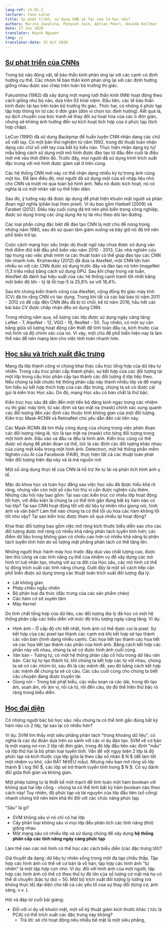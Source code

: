 ```yaml
---
lang-ref: ch.01-2
lecturer: Yann LeCun
title: Sự phát triển, sử dụng CNN và Tại sao là học sâu?
authors: Marina Zavalina, Peeyush Jain, Adrian Pearl, Davida Kollmar
date: 27 Jan 2020
translator: Huynh Nguyen
lang: vi
translator-date: 15 Oct 2020
---
```



## [Sự phát triển của CNNs](https://www.youtube.com/watch?v=0bMe_vCZo30&t=2965s)

Trong bộ não động vật, tế bào thần kinh phản ứng lại với các cạnh có định hướng cụ thể. Các nhóm tế bào thần kinh phản ứng lại với các định hướng giống nhau được sao chép trên toàn bộ trường thị giác.

Fukushima (1982) đã xây dựng một mạng lưới thần kinh (NN) hoạt động theo cách giống như bộ não, dựa trên 02 khái niệm. Đầu tiên, các tế bào thần kinh được tái tạo trên toàn bộ trường thị giác. Thức hai, có những ô phức tạp tập hợp thông tin từ các ô đơn giản (đơn vị chọn lọc định hướng). Kết quả là, sự dịch chuyển của bức tranh sẽ thay đổi sự hoạt hóa của các ô đơn giản, nhưng sẽ không ảnh hưởng đến sự kích hoạt tích hợp của ô phức tạp (tích hợp chập).

LeCun (1990) đã sử dụng Backprop để huấn luyện CNN nhận dạng các chữ số viết tay. Có một bản thử nghiệm từ năm 1992, trong đó thuật toán nhận dạng các chữ số viết tay của bất kỳ kiểu nào. Thực hiện nhận dạng ký tự/ mẫu bằng cách sử dụng một mô hình được đào tạo từ đầu đến cuối là điều mới mẻ vào thời điểm đó. Trước đây, mọi người đã sử dụng trình trích xuất đặc trưng với mô hình được giám sát ở trên cùng.

Các hệ thống CNN mới này có thể nhận dạng nhiều ký tự trong ảnh cùng một lúc. Để làm điều đó, mọi người đã sử dụng một cửa sổ nhập liệu nhỏ cho CNN và trượt nó qua toàn bộ hình ảnh. Nếu nó được kích hoạt, nó có nghĩa là có một nhân vật cụ thể hiện diện.

Sau đó, ý tưởng này đã được áp dụng để phát hiện khuôn mặt người và phân đoạn ngữ nghĩa (phân loại theo pixel). Ví dụ bao gồm Hadsell (2009) và Farabet (2012). Điều này cuối cùng đã trở nên phổ biến trong công nghiệp, được sử dụng trong các ứng dụng Xe tự lái như theo dõi làn đường.

Các loại phần cứng đặc biệt để đào tạo CNN là một chủ đề nóng trong những năm 1980, sau đó sự quan tâm giảm xuống và bây giờ nó đã trở nên phổ biến trở lại.

Cuộc cách mạng học sâu (mặc dù thuật ngữ này chưa được sử dụng vào thời điểm đó) bắt đầu phổ biến vào năm 2010 - 2013. Các nhà nghiên cứu tập trung vào việc phát minh ra các thuật toán có thể giúp đào tạo các CNN lớn nhanh hơn. Krizhevsky (2012) đã đưa ra AlexNet, một CNN lớn hơn nhiều so với các CNN được sử dụng trước đây và đào tạo nó trên ImageNet (1,3 triệu mẫu) bằng cách sử dụng GPU. Sau khi chạy trong vài tuần, AlexNet đã đánh bại hiệu suất của các hệ thống cạnh tranh tốt nhất bằng một biên độ lớn - tỷ lệ lỗi top-5 là 25,8% so với 16,4%.

Sau khi chứng kiến ​​thành công của AlexNet, cộng đồng thị giác máy tính (CV) đã tin rằng CNN có tác dụng. Trong khi tất cả các bài báo từ năm 2011 - 2012 có đề cập đến CNN đều đã bị từ chối, kể từ năm 2016, hầu hết các bài báo CV được chấp nhận đều sử dụng CNN.

Trong những năm qua, số lượng các lớp được sử dụng ngày càng tăng: LeNet - 7, AlexNet - 12, VGG - 19, ResNet - 50. Tuy nhiên, có một sự cân bằng giữa số lượng hoạt động cần thiết để tính toán đầu ra, kích thước của mô hình và độ chính xác của nó. Vì vậy, một chủ đề phổ biến hiện nay là làm thế nào để nén mạng làm cho việc tính toán nhanh hơn.

## [Học sâu và trích xuất đặc trưng](https://www.youtube.com/watch?v=0bMe_vCZo30&t=3955s)

Mạng đa lớp thành công vì chúng khai thác cấu trúc tổng hợp của dữ liệu tự nhiên. Trong cấu trúc phân cấp thành phần, sự kết hợp của các đối tượng tại một lớp trong cấu trúc phân cấp tạo thành các đối tượng ở lớp tiếp theo. Nếu chúng ta bắt chước hệ thống phân cấp này thành nhiều lớp và để mạng tìm hiểu sự kết hợp thích hợp của các đặc trưng, chúng ta sẽ có được cái gọi là kiến ​​trúc Học sâu. Do đó, mạng Học sâu có bản chất là thứ bậc.

Kiến trúc học sâu đã dẫn đến một tiến bộ đáng kinh ngạc trong các nhiệm vụ thị giác máy tính, từ xác định và tạo mặt nạ (mask) chính xác xung quanh các đối tượng đến xác định các thuộc tính không gian của một đối tượng. Kiến trúc Mask-RCNN và RetinaNet chủ yếu dẫn đến cải tiến này.

Các Mask-RCNN đã tìm thấy công dụng của chúng trong việc phân đoạn các đối tượng riêng lẻ, tức là tạo mặt nạ (mask) cho từng đối tượng trong một hình ảnh. Đầu vào và đầu ra đều là hình ảnh. Kiến trúc cũng có thể được sử dụng để phân đoạn cá thể, tức là xác định các đối tượng khác nhau của cùng một kiểu trong một hình ảnh. Detectron, một hệ thống phần mềm Nghiên cứu AI của Facebook (FAIR), thực hiện tất cả các thuật toán phát hiện đối tượng hiện đại này và là mã nguồn mở.

Một số ứng dụng thực tế của CNN là hỗ trợ Xe tự lái và phân tích hình ảnh y tế.

Mặc dù khoa học và toán học đằng sau việc học sâu đã được hiểu khá rõ ràng, nhưng vẫn còn một số câu hỏi thú vị cần được nghiên cứu thêm. Những câu hỏi này bao gồm: Tại sao các kiến ​​trúc có nhiều lớp hoạt động tốt hơn, với điều kiện là chúng ta có thể tính gần đúng bất kỳ hàm nào có hai lớp? Tại sao CNN hoạt động tốt với dữ liệu tự nhiên như giọng nói, hình ảnh và văn bản? Làm thế nào chúng ta có thể tối ưu hóa các hàm không lồi tốt như vậy? Tại sao kiến ​​trúc được tham số quá nhiều lại hoạt động?

Khai thác đối tượng bao gồm việc mở rộng kích thước biểu diễn sao cho các đối tượng được mở rộng có nhiều khả năng phân tách tuyến tính hơn; các điểm dữ liệu trong không gian có chiều cao hơn có nhiều khả năng bị phân tách tuyến tính hơn do số lượng mặt phẳng phân tách có thể tăng lên.

Những người thực hành máy học trước đây dựa vào chất lượng cao, được làm thủ công và các tính năng cụ thể của nhiệm vụ để xây dựng các mô hình trí tuệ nhân tạo, nhưng với sự ra đời của Học sâu, các mô hình có thể tự động trích xuất các tính năng chung. Dưới đây là một số cách tiếp cận phổ biến được sử dụng trong các thuật toán trích xuất đối tượng địa lý:

- Lát không gian
- Phép chiếu ngẫu nhiên
- Bộ phân loại đa thức (đặc trưng của các sản phẩm chéo)
- Các hàm cơ sở xuyên tâm
- Máy Kernel

Do tính chất tổng hợp của dữ liệu, các đối tượng địa lý đã học có một hệ thống phân cấp các biểu diễn với mức độ trừu tượng ngày càng tăng. Ví dụ:

-  Hình ảnh - Ở cấp độ chi tiết nhất, hình ảnh có thể được coi là pixel. Sự kết hợp của các pixel tạo thành các cạnh mà khi kết hợp sẽ tạo thành các văn bản (hình dạng nhiều cạnh). Các họa tiết tạo thành các họa tiết và các họa tiết tạo thành các phần của hình ảnh. Bằng cách kết hợp các phần này với nhau, chúng ta sẽ có được hình ảnh cuối cùng.
-  Văn bản - Tương tự, có một hệ thống phân cấp cố hữu trong dữ liệu văn bản. Các ký tự tạo thành từ, khi chúng ta kết hợp các từ với nhau, chúng ta sẽ có các nhóm từ, sau đó là các mệnh đề, sau đó bằng cách kết hợp các mệnh đề chúng ta sẽ có câu. Các câu cuối cùng cho chúng ta biết câu chuyện đang được truyền tải.
-  Giọng nói - Trong bài phát biểu, các mẫu soạn ra các dải, trong đó tạo âm, soạn âm, rồi âm vị, rồi cả từ, rồi đến câu, do đó thể hiện thứ bậc rõ ràng trong biểu diễn.

## [Học đại diện](https://www.youtube.com/watch?v=0bMe_vCZo30&t=4767s)

Có những người bác bỏ học sâu: nếu chúng ta có thể tính gần đúng bất kỳ hàm nào có 2 lớp, tại sao lại có nhiều hơn?

Ví dụ: SVM tìm thấy một siêu phẳng phân tách "trong khoảng dữ liệu", có nghĩa là các dự đoán dựa trên so sánh với các ví dụ đào tạo. SVM về cơ bản là một mạng nơ-ron 2 lớp rất đơn giản, trong đó lớp đầu tiên xác định "mẫu" và lớp thứ hai là bộ phân loại tuyến tính. Vấn đề với ngụy biện 2 lớp là độ phức tạp và kích thước của lớp giữa là theo cấp số nhân $ N $ (để làm tốt một nhiệm vụ khó, cần RẤT NHIỀU mẫu). Nhưng nếu bạn mở rộng số lớp thành $ \ log (N) $, các lớp sẽ trở thành tuyến tính trong $ N $. Có sự đánh đổi giữa thời gian và không gian.

Một phép tương tự là thiết kế một mạch để tính toán một hàm boolean với không quá hai lớp cổng - chúng ta có thể tính bất kỳ hàm boolean nào theo cách này! Tuy nhiên, độ phức tạp và tài nguyên của lớp đầu tiên (số cổng) nhanh chóng trở nên kém khả thi đối với các chức năng phức tạp.

"Sâu" là gì?

- SVM không sâu vì nó chỉ có hai lớp
- Cây phân loại không sâu vì mọi lớp đều phân tích các tính năng (thô) giống nhau
- Một mạng sâu có nhiều lớp và sử dụng chúng để xây dựng **hệ thống phân cấp các tính năng ngày càng phức tạp**

Làm thế nào các mô hình có thể học các cách biểu diễn (các đặc trưng tốt)?

Giả thuyết đa dạng: dữ liệu tự nhiên sống trong một đa tạp chiều thấp. Tập hợp các hình ảnh có thể về cơ bản là vô hạn, tập hợp các hình ảnh "tự nhiên" là một tập hợp con nhỏ. Ví dụ: đối với hình ảnh của một người, tập hợp các hình ảnh có thể có theo thứ tự độ lớn của số lượng cơ mặt mà họ có thể di chuyển (bậc tự do) ~ 50. Một bộ trích xuất đối tượng lý tưởng (và không thực tế) đại diện cho tất cả các yếu tố của sự thay đổi (từng cơ, ánh sáng, v.v. ).

Hỏi và đáp từ cuối bài giảng:

- Đối với ví dụ về khuôn mặt, một số kỹ thuật giảm kích thước khác ( tức là PCA) có thể trích xuất các đặc trưng này không?
  - Trả lời: sẽ chỉ hoạt động nếu nhiều bề mặt là một siêu phẳng,
